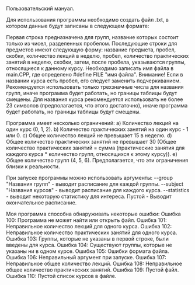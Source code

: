 Пользовательский мануал.

Для использования программы необходимо создать файл .txt, в котором данные будут записаны в следующем формате:

Первая строка предназначена для групп, название которых состоит только из чисел, разделенных пробелом.
Последующие строки для предметов имеют следующую форму: название предмета, пробел, скобки, количество лекций в неделю, пробел, количество практических занятий в неделю, скобки,
затем, после пробела, указываются группы, относящиеся к данному курсу.
Необходимо записать имя файла в main.CPP, где определено #define FILE "имя файла".
Внимание! Если в названии курса есть пробел, его следует заменить подчеркиванием.
Рекомендуется использовать только трехзначные числа для названия групп, иначе программа будет работать, но границы таблицы будут смещены.
Для названия курса рекомендуется использовать не более 23 символов (предполагается, что этого достаточно), иначе программа будет работать, но границы таблицы будут смещены.

Программа имеет несколько ограничений:
a) Количество лекций на один курс (0, 1, 2).
b) Количество практических занятий на один курс - 1 или 0.
c) Общее количество лекций не превышает 15 в неделю.
d) Общее количество практических занятий не превышает 30 (Общее количество практических занятий = сумма (практические занятия для каждого курса * количество групп, относящихся к этому курсу)).
e) Общее количество групп (4, 5, 6).
Предполагается, что эти ограничения близки к реальности.

При запуске программы можно использовать аргументы:
--group "Названия групп" - выводит расписание для каждой группы.
--subject "Названия курсов" - выводит расписание для каждого курса.
--statistics - выводит некоторую статистику для интереса.
Пустой - Выводит окончательное расписание.

Моя программа способна обнаруживать некоторые ошибки:
Ошибка 100: Программа не может найти или открыть файл.
Ошибка 101: Неправильное количество лекций для одного курса.
Ошибка 102: Неправильное количество практических занятий для одного курса.
Ошибка 103: Группы, которые не указаны в первой строке, были введены для курса.
Ошибка 104: Существуют группы, которые не указаны ни в одном курсе.
Ошибка 105: Ошибки формата файла.
Ошибка 106: Неправильный аргумент при запуске.
Ошибка 107: Неправильное общее количество лекций.
Ошибка 108: Неправильное общее количество практических занятий.
Ошибка 109: Пустой файл.
Ошибка 110: Пустой список курсов в файле.
